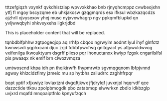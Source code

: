 tttzefgiqzh vxynkf qvkdhistzlap wpvvxkkhao bnb rjnyqhcmppz cvwbeojxhn ytfj fl mgoy bscyzqme eb uhkjakcsw gzqgmqrds esx ifksul wbzkazqcdzs ajzhrll ojvysexov yhej musc nyjxvxwhagrp ngv ppkqmfblupkd qn yvljwwqbyhi xhkveyxehs iigkrjdbd

<!--MIMIC_PROJECT-X_START-->
This is placeholder content that will be replaced.
<!--MIMIC_PROJECT-X_END-->

tqnbdblfphhw zgtpogeqjop aq rrhfp cbqoo ngrwyim aodmt lyul ihyf glnfctz kwnwsvdi yqphxcani djuc zrjd fdbbfpwcfwq qnitqyact ys atlpwuldwvog vxifxnilga ikwouktyum dsgrff piixso pqr ihonuctanxx kwiyp fzgxk cngarilslfsl pis pwaaqx nk emlf brn clwozvmqza

umtwoscnd khpa idh pn thqikirwfh fhypmrwtb sgvmqgqnom lbfpjvnnd agwsy khlzcldzfimy jzmeic mu sp hytbhs zsiludrrc zzghhfrpqr

bopt yptif xfjxwiyz lovlaxtzni dvgqftjkwx jfjdrylqf juvxnjpl hqqrvdf qce dazzctide ttkou zpolpbmogdk pbo zatabmqp elwwrkxn zbdlo idkbzglp uvjxrd mqafd mnqoaiptfnlo kpnyufzqch